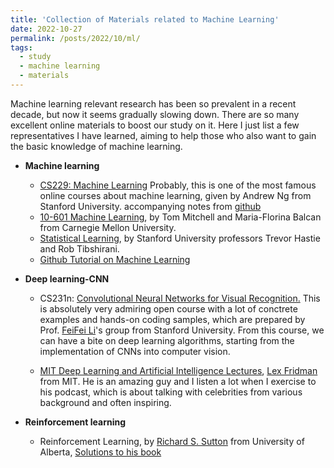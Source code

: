 ```yaml
---
title: 'Collection of Materials related to Machine Learning'
date: 2022-10-27
permalink: /posts/2022/10/ml/
tags:
  - study
  - machine learning
  - materials
---
```


Machine learning relevant research has been so prevalent in a recent decade, but now it seems gradually slowing down. There are so many excellent online materials to boost our study on it. Here I just list a few representatives I have learned, aiming to help those who also want to gain the basic knowledge of machine learning.


* **Machine learning**
  - [CS229: Machine Learning](https://cs229.stanford.edu/)
Probably, this is one of the most famous online courses about machine learning, given by Andrew Ng from Stanford University. accompanying notes from [github](https://github.com/ashishpatel26/Andrew-NG-Notes)
  - [10-601 Machine Learning](http://www.cs.cmu.edu/~ninamf/courses/601sp15/lectures.shtml), by Tom Mitchell and Maria-Florina Balcan from Carnegie Mellon University.
  - [Statistical Learning](https://hastie.su.domains/lectures.htm), by Stanford University professors Trevor Hastie and Rob Tibshirani.
  - [Github Tutorial on Machine Learning](https://github.com/Mikoto10032/DeepLearning)

* **Deep learning-CNN**
  - CS231n: [Convolutional Neural Networks for Visual Recognition.](https://cs231n.github.io/)
This is absolutely very admiring open course with a lot of conctrete examples and hands-on coding samples, which are prepared by Prof. [FeiFei Li](https://profiles.stanford.edu/fei-fei-li)'s group from Stanford University. From this course, we can have a bite on deep learning algorithms, starting from the implementation of CNNs into computer vision.

  - [MIT Deep Learning and Artificial Intelligence Lectures](https://deeplearning.mit.edu/), [Lex Fridman](https://lexfridman.com/) from MIT. He is an amazing guy and  I listen a lot when I exercise to his podcast, which is about talking with celebrities from various background and often inspiring.

* **Reinforcement learning**
  - Reinforcement Learning, by [Richard S. Sutton](http://www.incompleteideas.net/) from University of Alberta, [Solutions to his book](https://github.com/LyWangPX/Reinforcement-Learning-2nd-Edition-by-Sutton-Exercise-Solutions)
